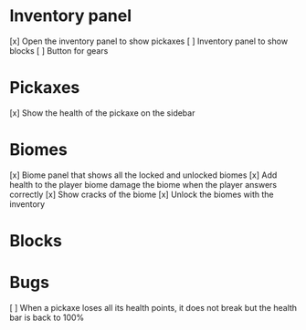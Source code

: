 # Inventory panel
[x] Open the inventory panel to show pickaxes
[ ] Inventory panel to show blocks
[ ] Button for gears

# Pickaxes
[x] Show the health of the pickaxe on the sidebar

# Biomes
[x] Biome panel that shows all the locked and unlocked biomes
[x] Add health to the player biome damage the biome when the player answers correctly
[x] Show cracks of the biome
[x] Unlock the biomes with the inventory

# Blocks


# Bugs
[ ] When a pickaxe loses all its health points, it does not break but the health bar is back to 100%